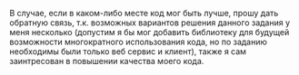 В случае, если в каком-либо месте код мог быть лучше, прошу дать обратную связь, т.к. возможных вариантов решения данного задания у меня несколько (допустим я бы мог добавить библиотеку для будущей возможности многократного использования кода, но по заданию необходимы были только веб сервис и клиент), также я сам заинтресован в повышении качества моего кода.
